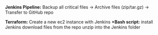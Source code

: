 **Jenkins Pipeline:**
Backup all critical files  ->
Archive files (zip/tar.gz) ->
Transfer to GitHub repo
  
**Terraform:**
Create a new ec2 instance with Jenkins
**+Bash script:**
install Jenkins
download files from the repo
unzip into the Jenkins folder

